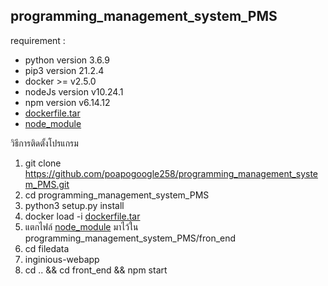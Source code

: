 ## programming_management_system_PMS


requirement :
  * python version 3.6.9
  * pip3 version 21.2.4
  * docker >= v2.5.0 
  * nodeJs version v10.24.1
  * npm version v6.14.12
  * [dockerfile.tar](https://drive.google.com/file/d/1OD7nJAjXpKkKwi1Xdcrv51x_ax1X42rp/view?usp=sharing)
  * [node_module](https://drive.google.com/file/d/1XdcYBJeQwf-01AYaSGm81bV7zCFeJLpM/view?usp=sharing)




วิธีการติดตั้งโปรแกรม
 
1. git clone https://github.com/poapogoogle258/programming_management_system_PMS.git
2. cd programming_management_system_PMS
3. python3 setup.py install
4. docker load -i [dockerfile.tar](https://drive.google.com/file/d/1OD7nJAjXpKkKwi1Xdcrv51x_ax1X42rp/view?usp=sharing)
5. แตกไฟล์ [node_module](https://drive.google.com/file/d/1XdcYBJeQwf-01AYaSGm81bV7zCFeJLpM/view?usp=sharing) มาไว้ใน programming_management_system_PMS/fron_end
6. cd filedata
7. inginious-webapp
8. cd .. && cd front_end && npm start
